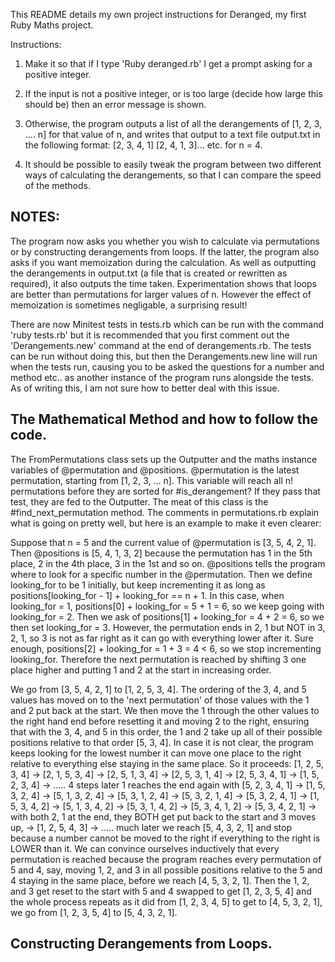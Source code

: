 This README details my own project instructions for Deranged, my first Ruby Maths project.

Instructions:

1) Make it so that if I type 'Ruby deranged.rb' I get a prompt asking for a positive integer.

2) If the input is not a positive integer, or is too large (decide how large this should be) then an error message is shown.

3) Otherwise, the program outputs a list of all the derangements of [1, 2, 3, .... n] for that value of n, and writes that output to a text file output.txt in the following format:
[2, 3, 4, 1]
[2, 4, 1, 3]... etc. for n = 4.

4) It should be possible to easily tweak the program between two different ways of calculating the derangements, so that I can compare the speed of the methods.

NOTES:  
---------------------------------------------

The program now asks you whether you wish to calculate via permutations or by constructing derangements from loops. If the latter, the program also asks if you want memoization during the calculation. As well as outputting the derangements in output.txt (a file that is created or rewritten as required), it also outputs the time taken. Experimentation shows that loops are better than permutations for larger values of n. However the effect of memoization is sometimes negligable, a surprising result!


There are now Minitest tests in tests.rb which can be run with the command 'ruby tests.rb' but it is recommended that you first comment out the 'Derangements.new' command at the end of derangements.rb. The tests can be run without doing this, but then the Derangements.new line will run when the tests run, causing you to be asked the questions for a number and method etc.. as another instance of the program runs alongside the tests. As of writing this, I am not sure how to better deal with this issue.

The Mathematical Method and how to follow the code.  
--------------------------------------------

The FromPermutations class sets up the Outputter and the maths instance variables of @permutation and @positions.
@permutation is the latest permutation, starting from [1, 2, 3, ... n]. This variable will reach all n! permutations before they are sorted for #is_derangement? If they pass that test, they are fed to the Outputter.
The meat of this class is the #find_next_permutation method. The comments in permutations.rb explain what is going on pretty well, but here is an example to make it even clearer:  


Suppose that n = 5 and the current value of @permutation is [3, 5, 4, 2, 1]. Then @positions is [5, 4, 1, 3, 2] because the permutation has 1 in the 5th place, 2 in the 4th place, 3 in the 1st and so on. @positions tells the program where to look for a specific number in the @permutation.
Then we define looking_for to be 1 initially, but keep incrementing it as long as positions[looking_for - 1] + looking_for == n + 1.
In this case, when looking_for = 1, positions[0] + looking_for = 5 + 1 = 6, so we keep going with looking_for = 2.
Then we ask of positions[1] + looking_for = 4 + 2 = 6, so we then set looking_for = 3.
However, the permutation ends in 2, 1 but NOT in 3, 2, 1, so 3 is not as far right as it can go with everything lower after it. Sure enough, positions[2] + looking_for = 1 + 3 = 4 < 6, so we stop incrementing looking_for. Therefore the next permutation is reached by shifting 3 one place higher and putting 1 and 2 at the start in increasing order.  


We go from [3, 5, 4, 2, 1] to [1, 2, 5, 3, 4]. The ordering of the 3, 4, and 5 values has moved on to the 'next permutation' of those values with the 1 and 2 put back at the start. We then move the 1 through the other values to the right hand end before resetting it and moving 2 to the right, ensuring that with the 3, 4, and 5 in this order, the 1 and 2 take up all of their possible positions relative to that order [5, 3, 4]. In case it is not clear, the program keeps looking for the lowest number it can move one place to the right relative to everything else staying in the same place. So it proceeds:
[1, 2, 5, 3, 4] -> [2, 1, 5, 3, 4] -> [2, 5, 1, 3, 4] -> [2, 5, 3, 1, 4] -> [2, 5, 3, 4, 1] -> [1, 5, 2, 3, 4] -> ..... 4 steps later 1 reaches the end again with [5, 2, 3, 4, 1] -> [1, 5, 3, 2, 4] -> [5, 1, 3, 2, 4] -> [5, 3, 1, 2, 4] -> [5, 3, 2, 1, 4] -> [5, 3, 2, 4, 1] -> [1, 5, 3, 4, 2] -> [5, 1, 3, 4, 2] -> [5, 3, 1, 4, 2] -> [5, 3, 4, 1, 2] -> [5, 3, 4, 2, 1] -> with both 2, 1 at the end, they BOTH get put back to the start and 3 moves up, -> [1, 2, 5, 4, 3] -> ..... much later we reach [5, 4, 3, 2, 1] and stop because a number cannot be moved to the right if everything to the right is LOWER than it.
We can convince ourselves inductively that every permutation is reached because the program reaches every permutation of 5 and 4, say, moving 1, 2, and 3 in all possible positions relative to the 5 and 4 staying in the same place, before we reach [4, 5, 3, 2, 1]. Then the 1, 2, and 3 get reset to the start with 5 and 4 swapped to get [1, 2, 3, 5, 4] and the whole process repeats as it did from [1, 2, 3, 4, 5] to get to [4, 5, 3, 2, 1], we go from [1, 2, 3, 5, 4] to [5, 4, 3, 2, 1].  

Constructing Derangements from Loops.  
---------------------------------------------

